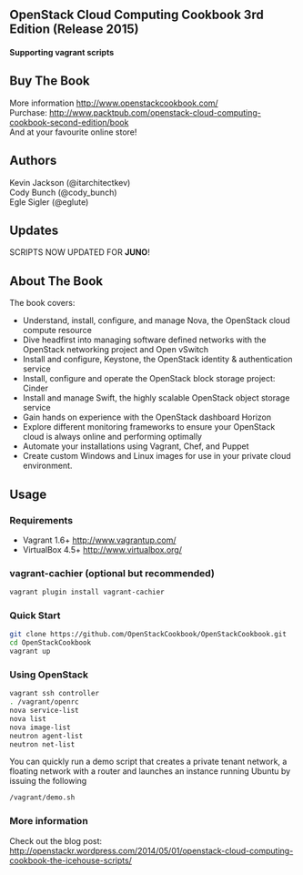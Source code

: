 ## OpenStack Cloud Computing Cookbook 3rd Edition (Release 2015)
#### Supporting vagrant scripts
## Buy The Book
More information http://www.openstackcookbook.com/<br>
Purchase: http://www.packtpub.com/openstack-cloud-computing-cookbook-second-edition/book<br>
And at your favourite online store!

## Authors 
Kevin Jackson (@itarchitectkev)<br>
Cody Bunch (@cody_bunch)<br>
Egle Sigler (@eglute)

## Updates
SCRIPTS NOW UPDATED FOR <b>JUNO</b>!

## About The Book
The book covers:
* Understand, install, configure, and manage Nova, the OpenStack cloud compute resource
* Dive headfirst into managing software defined networks with the OpenStack networking project and Open vSwitch
* Install and configure, Keystone, the OpenStack identity & authentication service
* Install, configure and operate the OpenStack block storage project: Cinder
* Install and manage Swift, the highly scalable OpenStack object storage service
* Gain hands on experience with the OpenStack dashboard Horizon
* Explore different monitoring frameworks to ensure your OpenStack cloud is always online and performing optimally
* Automate your installations using Vagrant, Chef, and Puppet
* Create custom Windows and Linux images for use in your private cloud environment.

## Usage
### Requirements
* Vagrant 1.6+ http://www.vagrantup.com/
* VirtualBox 4.5+ http://www.virtualbox.org/

### vagrant-cachier (optional but recommended)
```bash
vagrant plugin install vagrant-cachier
```
### Quick Start
```bash
git clone https://github.com/OpenStackCookbook/OpenStackCookbook.git
cd OpenStackCookbook
vagrant up
```
### Using OpenStack
```bash
vagrant ssh controller
. /vagrant/openrc
nova service-list
nova list
nova image-list
neutron agent-list
neutron net-list
```
You can quickly run a demo script that creates a private tenant network, a floating network with a router and launches an instance running Ubuntu by issuing the following
```bash
/vagrant/demo.sh
```
### More information
Check out the blog post: http://openstackr.wordpress.com/2014/05/01/openstack-cloud-computing-cookbook-the-icehouse-scripts/
